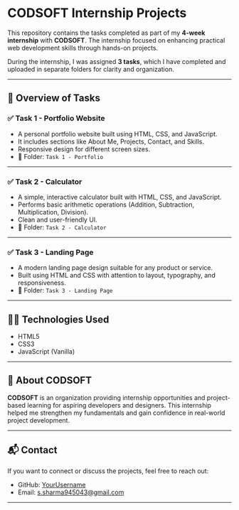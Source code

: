 # CODSOFT Internship Projects

This repository contains the tasks completed as part of my **4-week internship** with **CODSOFT**. The internship focused on enhancing practical web development skills through hands-on projects.

During the internship, I was assigned **3 tasks**, which I have completed and uploaded in separate folders for clarity and organization.

---

## 📌 Overview of Tasks

### ✅ Task 1 - Portfolio Website
- A personal portfolio website built using HTML, CSS, and JavaScript.
- It includes sections like About Me, Projects, Contact, and Skills.
- Responsive design for different screen sizes.
- 📁 Folder: `Task 1 - Portfolio`

---

### ✅ Task 2 - Calculator
- A simple, interactive calculator built with HTML, CSS, and JavaScript.
- Performs basic arithmetic operations (Addition, Subtraction, Multiplication, Division).
- Clean and user-friendly UI.
- 📁 Folder: `Task 2 - Calculator`

---

### ✅ Task 3 - Landing Page
- A modern landing page design suitable for any product or service.
- Built using HTML and CSS with attention to layout, typography, and responsiveness.
- 📁 Folder: `Task 3 - Landing Page`

---

## 🧑‍💻 Technologies Used
- HTML5  
- CSS3  
- JavaScript (Vanilla)

---

## 🔗 About CODSOFT
**CODSOFT** is an organization providing internship opportunities and project-based learning for aspiring developers and designers. This internship helped me strengthen my fundamentals and gain confidence in real-world project development.

---

## 📬 Contact
If you want to connect or discuss the projects, feel free to reach out:

- GitHub: [YourUsername](https://github.com/alien007http)
- Email: s.sharma945043@gmail.com

---
